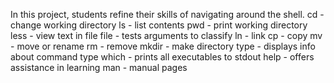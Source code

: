 In this project, students refine their skills of navigating around the shell.
cd - change working directory
ls - list contents
pwd - print working directory
less - view text in file
file - tests arguments to classify
ln - link
cp - copy
mv - move or rename
rm - remove
mkdir - make directory
type - displays info about command type
which - prints all executables to stdout
help - offers assistance in learning
man - manual pages